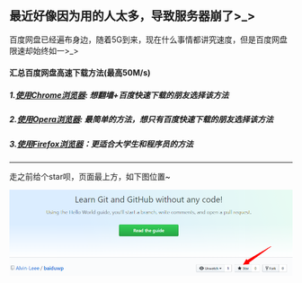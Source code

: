 最近好像因为用的人太多，导致服务器崩了>_>
-------------
百度网盘已经遍布身边，随着5G到来，现在什么事情都讲究速度，但是百度网盘限速却始终如一>_>

#### 汇总百度网盘高速下载方法(最高50M/s)

##### 1.[使用Chrome浏览器](https://github.com/Alvin-Leee/baiduwp/blob/master/articals/Chrome浏览器加速.md): 想翻墙+百度快速下载的朋友选择该方法

##### 2.[使用Opera浏览器](https://github.com/Alvin-Leee/baiduwp/blob/master/articals/Opera浏览器加速.md): 最简单的方法，想只有百度快速下载的朋友选择该方法

##### 3.[使用Firefox浏览器](https://github.com/Alvin-Leee/baiduwp/blob/master/articals/Firefox浏览器加速.md)：更适合大学生和程序员的方法

----------

走之前给个star呗，页面最上方，如下图位置~

![avatar](https://github.com/Alvin-Leee/baiduwp/blob/master/pictures/star.png)

